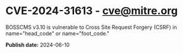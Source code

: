 # CVE-2024-31613 - cve@mitre.org

BOSSCMS v3.10 is vulnerable to Cross Site Request Forgery (CSRF) in name="head_code" or name="foot_code."

**Publish date:** 2024-06-10
